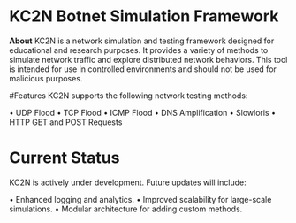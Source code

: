 # KC2N Botnet Simulation Framework

__About__
KC2N is a network simulation and testing framework designed for educational and research purposes. It provides a variety of methods to simulate network traffic and explore distributed network behaviors. This tool is intended for use in controlled environments and should not be used for malicious purposes.

#Features
KC2N supports the following network testing methods:

• UDP Flood
• TCP Flood
• ICMP Flood
• DNS Amplification
• Slowloris
• HTTP GET and POST Requests

# Current Status
KC2N is actively under development. Future updates will include:

• Enhanced logging and analytics.
• Improved scalability for large-scale simulations.
• Modular architecture for adding custom methods.
